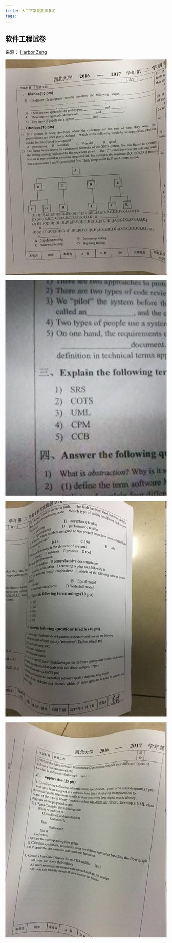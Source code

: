 ```yaml
---
title: 大二下学期期末复习
tags:
---
```


## 软件工程试卷

来源： [Harbor Zeng](https://tellyouwhat.cn/p/northwest-university-software-engineering-review-materials/)

![img](大二下学期期末复习/bd61005egy1g0cx8lnllsj20rt112adk.jpg)

![img](大二下学期期末复习/bd61005egy1g0cx8izobuj22eo37kb29.jpg)

![img](大二下学期期末复习/bd61005egy1g0cx8p7mccj20rt112adg.jpg)

![img](大二下学期期末复习/bd61005egy1g0cx8t4qtvj20rt11241p.jpg)